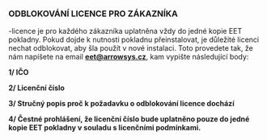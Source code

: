### ODBLOKOVÁNÍ LICENCE PRO ZÁKAZNÍKA

-licence je pro každého zákazníka uplatněna vždy do jedné kopie EET pokladny. Pokud dojde k nutnosti pokladnu přeinstalovat, je důležité licenci nechat odblokovat, aby šla použít v nové instalaci. Toto provedete tak, že nám napíšete na email **eet@arrowsys.cz**, kam vypište následující body:



**1/ IČO**

**2/ Licenční číslo**

**3/ Stručný popis proč k požadavku o odblokování licence dochází**

**4/ Čestné prohlášení, že licenční číslo bude uplatněno pouze do jedné kopie EET pokladny v souladu s licenčními podmínkami.**

